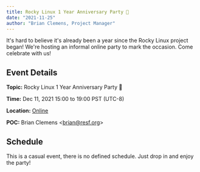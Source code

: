```yaml
---
title: Rocky Linux 1 Year Anniversary Party 🥳
date: "2021-11-25"
author: "Brian Clemens, Project Manager"
---
```


It's hard to believe it's already been a year since the Rocky Linux project began! We're hosting an informal online party to mark the occasion. Come celebrate with us!

## Event Details

**Topic:** Rocky Linux 1 Year Anniversary Party 🥳

**Time:** <time datetime="2021-12-11 15:00-8">Dec 11, 2021 15:00</time> to 19:00 PST (UTC-8)

**Location:** [Online](https://us02web.zoom.us/j/81049721634?pwd=ODdBRlRhY0hMcmZRaXJpcU5BMFNZQT09)

**POC:** Brian Clemens \<brian@resf.org\>

## Schedule

This is a casual event, there is no defined schedule. Just drop in and enjoy the party!
